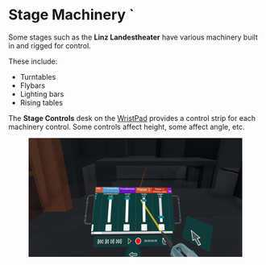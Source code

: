 # Stage Machinery \`

Some stages such as the **Linz Landestheater** have various machinery built in and rigged for control.

These include:

* Turntables
* Flybars
* Lighting bars
* Rising tables

The **Stage Controls** desk on the [WristPad](../wristpad/) provides a control strip for each machinery control. Some controls affect height, some affect angle, etc.

<figure><img src="../../.gitbook/assets/Controls Demo 2023-02-15 01-13-14.jpg" alt=""><figcaption></figcaption></figure>
